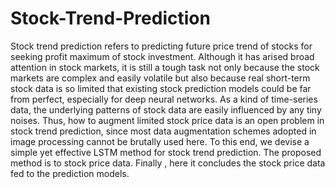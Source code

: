 # Stock-Trend-Prediction
Stock trend prediction refers to predicting future price trend of stocks for seeking profit maximum of stock investment. Although it has arised broad attention in stock markets, it is still a tough task not only because the stock markets are complex and easily volatile but also because real short-term stock data is so limited that existing stock prediction models could be far from perfect, especially for deep neural networks. As a kind of time-series data, the underlying patterns of stock data are easily influenced by any tiny noises. Thus, how to augment limited stock price data is an open problem in stock trend prediction, since most data augmentation schemes adopted in image processing cannot be brutally used here. To this end, we devise a simple yet effective LSTM method for stock trend prediction. The proposed method is to stock price data.
Finally , here it concludes the stock price data fed to the prediction models.
